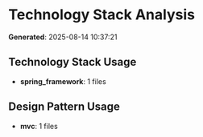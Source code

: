 # Technology Stack Analysis

**Generated**: 2025-08-14 10:37:21

## Technology Stack Usage

- **spring_framework**: 1 files

## Design Pattern Usage

- **mvc**: 1 files

